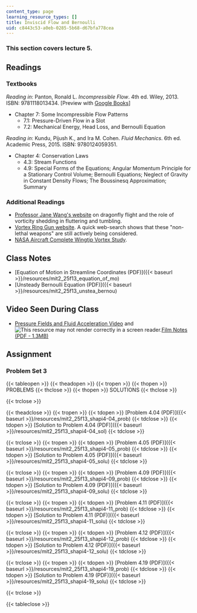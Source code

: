 ```yaml
---
content_type: page
learning_resource_types: []
title: Inviscid Flow and Bernoulli
uid: c8443c53-a0eb-0285-5b68-d67bfa778cea
---
```


### This section covers lecture 5.

Readings
--------

### Textbooks

_Reading in_: Panton, Ronald L. _Incompressible Flow_. 4th ed. Wiley, 2013. ISBN: 9781118013434. \[Preview with [Google Books](http://books.google.com/books?id=sa4eAAAAQBAJ&pg=PAfrontcover)\]

*   Chapter 7: Some Incompressible Flow Patterns
    *   7.1: Pressure-Driven Flow in a Slot
    *   7.2: Mechanical Energy, Head Loss, and Bernoulli Equation

_Reading in_: Kundu, Pijush K., and Ira M. Cohen. _Fluid Mechanics_. 6th ed. Academic Press, 2015. ISBN: 9780124059351.

*   Chapter 4: Conservation Laws
    *   4.3: Stream Functions
    *   4.9: Special Forms of the Equations; Angular Momentum Principle for a Stationary Control Volume; Bernoulli Equations; Neglect of Gravity in Constant Density Flows; The Boussinesq Approximation; Summary

### Additional Readings

*   [Professor Jane Wang's website](http://dragonfly.tam.cornell.edu/) on dragonfly flight and the role of vorticity shedding in fluttering and tumbling.
*   [Vortex Ring Gun website](https://www.battelle.org/newsroom/in-the-news/battelle-develops-vortex-ring-gun-for-firefighters-pesticide-delivery). A quick web-search shows that these "non-lethal weapons" are still actively being considered.
*   [NASA Aircraft Complete Wingtip Vortex Study](http://www.spaceref.com/news/viewpr.html?pid=6940).

Class Notes
-----------

*   [Equation of Motion in Streamline Coordinates (PDF)]({{< baseurl >}}/resources/mit2_25f13_equation_of_mo)
*   [Unsteady Bernoulli Equation (PDF)]({{< baseurl >}}/resources/mit2_25f13_unstea_bernou)

Video Seen During Class
-----------------------

*   [Pressure Fields and Fluid Acceleration Video](https://youtu.be/LI9Mi1KhFTs) and ![This resource may not render correctly in a screen reader.](/images/inacessible.gif)[Film Notes (PDF - 1.3MB)](http://web.mit.edu/hml/ncfmf/06PFFA.pdf)

Assignment
----------

### Problem Set 3

{{< tableopen >}}
{{< theadopen >}}
{{< tropen >}}
{{< thopen >}}
PROBLEMS
{{< thclose >}}
{{< thopen >}}
SOLUTIONS
{{< thclose >}}

{{< trclose >}}

{{< theadclose >}}
{{< tropen >}}
{{< tdopen >}}
[Problem 4.04 (PDF)]({{< baseurl >}}/resources/mit2_25f13_shapi4-04_prob)
{{< tdclose >}}
{{< tdopen >}}
[Solution to Problem 4.04 (PDF)]({{< baseurl >}}/resources/mit2_25f13_shapi4-04_sol)
{{< tdclose >}}

{{< trclose >}}
{{< tropen >}}
{{< tdopen >}}
[Problem 4.05 (PDF)]({{< baseurl >}}/resources/mit2_25f13_shapi4-05_prob)
{{< tdclose >}}
{{< tdopen >}}
[Solution to Problem 4.05 (PDF)]({{< baseurl >}}/resources/mit2_25f13_shapi4-05_solu)
{{< tdclose >}}

{{< trclose >}}
{{< tropen >}}
{{< tdopen >}}
[Problem 4.09 (PDF)]({{< baseurl >}}/resources/mit2_25f13_shapi4-09_prob)
{{< tdclose >}}
{{< tdopen >}}
[Solution to Problem 4.09 (PDF)]({{< baseurl >}}/resources/mit2_25f13_shapi4-09_solu)
{{< tdclose >}}

{{< trclose >}}
{{< tropen >}}
{{< tdopen >}}
[Problem 4.11 (PDF)]({{< baseurl >}}/resources/mit2_25f13_shapi4-11_prob)
{{< tdclose >}}
{{< tdopen >}}
[Solution to Problem 4.11 (PDF)]({{< baseurl >}}/resources/mit2_25f13_shapi4-11_solu)
{{< tdclose >}}

{{< trclose >}}
{{< tropen >}}
{{< tdopen >}}
[Problem 4.12 (PDF)]({{< baseurl >}}/resources/mit2_25f13_shapi4-12_prob)
{{< tdclose >}}
{{< tdopen >}}
[Solution to Problem 4.12 (PDF)]({{< baseurl >}}/resources/mit2_25f13_shapi4-12_solu)
{{< tdclose >}}

{{< trclose >}}
{{< tropen >}}
{{< tdopen >}}
[Problem 4.19 (PDF)]({{< baseurl >}}/resources/mit2_25f13_shapi4-19_prob)
{{< tdclose >}}
{{< tdopen >}}
[Solution to Problem 4.19 (PDF)]({{< baseurl >}}/resources/mit2_25f13_shapi4-19_solu)
{{< tdclose >}}

{{< trclose >}}

{{< tableclose >}}